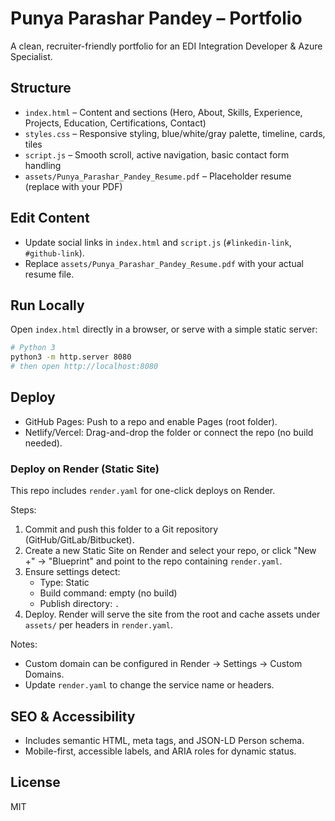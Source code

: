 # Punya Parashar Pandey – Portfolio

A clean, recruiter-friendly portfolio for an EDI Integration Developer & Azure Specialist.

## Structure
- `index.html` – Content and sections (Hero, About, Skills, Experience, Projects, Education, Certifications, Contact)
- `styles.css` – Responsive styling, blue/white/gray palette, timeline, cards, tiles
- `script.js` – Smooth scroll, active navigation, basic contact form handling
- `assets/Punya_Parashar_Pandey_Resume.pdf` – Placeholder resume (replace with your PDF)

## Edit Content
- Update social links in `index.html` and `script.js` (`#linkedin-link`, `#github-link`).
- Replace `assets/Punya_Parashar_Pandey_Resume.pdf` with your actual resume file.

## Run Locally
Open `index.html` directly in a browser, or serve with a simple static server:

```bash
# Python 3
python3 -m http.server 8080
# then open http://localhost:8080
```

## Deploy
- GitHub Pages: Push to a repo and enable Pages (root folder). 
- Netlify/Vercel: Drag-and-drop the folder or connect the repo (no build needed).

### Deploy on Render (Static Site)
This repo includes `render.yaml` for one-click deploys on Render.

Steps:
1. Commit and push this folder to a Git repository (GitHub/GitLab/Bitbucket).
2. Create a new Static Site on Render and select your repo, or click "New +" → "Blueprint" and point to the repo containing `render.yaml`.
3. Ensure settings detect:
   - Type: Static
   - Build command: empty (no build)
   - Publish directory: `.`
4. Deploy. Render will serve the site from the root and cache assets under `assets/` per headers in `render.yaml`.

Notes:
- Custom domain can be configured in Render → Settings → Custom Domains.
- Update `render.yaml` to change the service name or headers.

## SEO & Accessibility
- Includes semantic HTML, meta tags, and JSON-LD Person schema.
- Mobile-first, accessible labels, and ARIA roles for dynamic status.

## License
MIT
